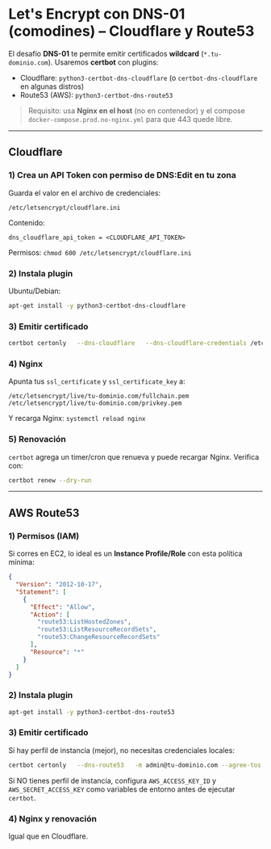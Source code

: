 # Let's Encrypt con **DNS-01** (comodines) – Cloudflare y Route53

El desafío **DNS-01** te permite emitir certificados **wildcard** (`*.tu-dominio.com`).
Usaremos **certbot** con plugins:
- Cloudflare: `python3-certbot-dns-cloudflare` (o `certbot-dns-cloudflare` en algunas distros)
- Route53 (AWS): `python3-certbot-dns-route53`

> Requisito: usa **Nginx en el host** (no en contenedor) y el compose `docker-compose.prod.no-nginx.yml` para que 443 quede libre.

---

## Cloudflare

### 1) Crea un **API Token** con permiso de **DNS:Edit** en tu zona
Guarda el valor en el archivo de credenciales:
```
/etc/letsencrypt/cloudflare.ini
```
Contenido:
```
dns_cloudflare_api_token = <CLOUDFLARE_API_TOKEN>
```
Permisos: `chmod 600 /etc/letsencrypt/cloudflare.ini`

### 2) Instala plugin
Ubuntu/Debian:
```bash
apt-get install -y python3-certbot-dns-cloudflare
```

### 3) Emitir certificado
```bash
certbot certonly   --dns-cloudflare   --dns-cloudflare-credentials /etc/letsencrypt/cloudflare.ini   -m admin@tu-dominio.com --agree-tos -n   -d tu-dominio.com -d *.tu-dominio.com
```

### 4) Nginx
Apunta tus `ssl_certificate` y `ssl_certificate_key` a:
```
/etc/letsencrypt/live/tu-dominio.com/fullchain.pem
/etc/letsencrypt/live/tu-dominio.com/privkey.pem
```
Y recarga Nginx: `systemctl reload nginx`

### 5) Renovación
`certbot` agrega un timer/cron que renueva y puede recargar Nginx. Verifica con:
```bash
certbot renew --dry-run
```

---

## AWS Route53

### 1) Permisos (IAM)
Si corres en EC2, lo ideal es un **Instance Profile/Role** con esta política mínima:
```json
{
  "Version": "2012-10-17",
  "Statement": [
    {
      "Effect": "Allow",
      "Action": [
        "route53:ListHostedZones",
        "route53:ListResourceRecordSets",
        "route53:ChangeResourceRecordSets"
      ],
      "Resource": "*"
    }
  ]
}
```

### 2) Instala plugin
```bash
apt-get install -y python3-certbot-dns-route53
```

### 3) Emitir certificado
Si hay perfil de instancia (mejor), no necesitas credenciales locales:
```bash
certbot certonly   --dns-route53   -m admin@tu-dominio.com --agree-tos -n   -d tu-dominio.com -d *.tu-dominio.com
```

Si NO tienes perfil de instancia, configura `AWS_ACCESS_KEY_ID` y `AWS_SECRET_ACCESS_KEY` como variables de entorno antes de ejecutar `certbot`.

### 4) Nginx y renovación
Igual que en Cloudflare.
